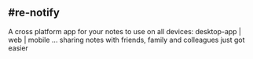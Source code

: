#re-notify
---------------------------------------------------------------
A cross platform app for your notes to use on all devices: desktop-app | web | mobile ... sharing notes with friends, family and colleagues just got easier
